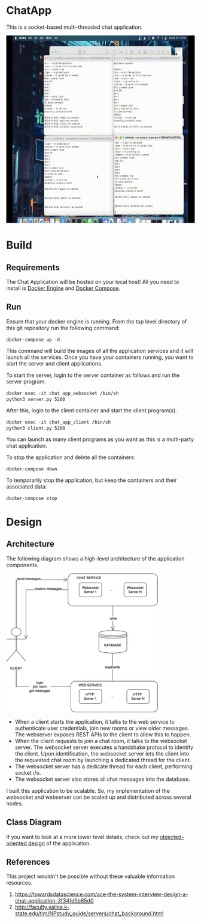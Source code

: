 # ChatApp
This is a socket-based multi-threaded chat application. 

<img src="https://github.com/zarifmahfuz/ChatApp/blob/main/docs/demo1.gif" width="1000" height="500" />


# Build

## Requirements

The Chat Application will be hosted on your local host! All you need to install is [Docker Engine](https://docs.docker.com/engine/install/) and [Docker Compose](https://docs.docker.com/compose/install/).

## Run

Ensure that your docker engine is running. From the top level directory of this git repository run the following command:

``` 
docker-compose up -d
```

This command will build the images of all the application services and it will launch all the services. Once you have your containers running, you want to start the server and client applications. 

To start the server, login to the server container as follows and run the server program.

```
docker exec -it chat_app_websocket /bin/sh
python3 server.py 5200
```

After this, login to the client container and start the client program(s).

```
docker exec -it chat_app_client /bin/sh
python3 client.py 5200
```

You can launch as many client programs as you want as this is a multi-party chat application.

To stop the application and delete all the containers:
```
docker-compose down
```

To temporarily stop the application, but keep the containers and their associated data:
```
docker-compose stop
```


# Design

## Architecture

The following diagram shows a high-level architecture of the application components.

<img src="https://github.com/zarifmahfuz/ChatApp/blob/main/docs/design/infra.jpg" width="405" height="370" />

- When a client starts the application, it talks to the web service to authenticate user credentials, join new rooms or view older messages. The webserver exposes REST APIs to the client to allow this to happen.
- When the client requests to join a chat room, it talks to the websocket server. The websocket server executes a handshake protocol to identify the client. Upon identification, the websocket server lets the client into the requested chat room by launching a dedicated thread for the client.
- The websocket server has a dedicate thread for each client, performing socket i/o.
- The websocket server also stores all chat messages into the database.

I built this application to be scalable. So, my implementation of the websocket and webserver can be scaled up and distributed across several nodes.

## Class Diagram

If you want to look at a more lower level details, check out my [objected-oriented design](https://github.com/zarifmahfuz/ChatApp/blob/main/docs/design/oop.jpg) of the application.

## References

This project wouldn't be possible without these valuable information resources.
1. https://towardsdatascience.com/ace-the-system-interview-design-a-chat-application-3f34fd5b85d0
2. http://faculty.salina.k-state.edu/tim/NPstudy_guide/servers/chat_background.html

